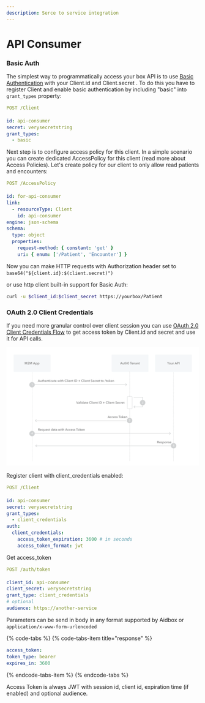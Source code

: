 ```yaml
---
description: Serce to service integration
---
```


# API Consumer

### Basic Auth

The simplest way to programmatically access your box API is to use [Basic Authentication](https://tools.ietf.org/html/rfc7617) with your Client.id and Client.secret . To do this you have to register Client and enable basic authentication by including "basic" into `grant_types` property:

```yaml
POST /Client

id: api-consumer
secret: verysecretstring
grant_types:
  - basic
```

Next step is to configure access policy for  this client. In a simple scenario you can create dedicated AccessPolicy for this client \(read more about Access Policies\). Let's create policy for our client to  only allow read patients and encounters:

```yaml
POST /AccessPolicy

id: for-api-consumer
link:
  - resourceType: Client
    id: api-consumer
engine: json-schema
schema:
  type: object
  properties:
    request-method: { constant: 'get' }
    uri: { enum: ['/Patient', 'Encounter'] }
```

Now you can make HTTP requests with Authorization header set to `base64("${client.id}:$(client.secret)")` 

or use http client built-in support for Basic Auth:

```bash
curl -u $client_id:$client_secret https://yourbox/Patient
```

### OAuth 2.0 Client Credentials

If you need more granular control over client session you can use [ OAuth 2.0 Client Credentials Flow](https://tools.ietf.org/html/rfc6749#section-1.3.4) to get access token by Client.id and secret and use it for API calls.

![](../../.gitbook/assets/auth-sequence-m2m-flow.png)

Register client with client\_credentials enabled:

```yaml
POST /Client

id: api-consumer
secret: verysecretstring
grant_types:
  - client_credentials
auth:
  client_credentials:
    access_token_expiration: 3600 # in seconds
    access_token_format: jwt
```

 Get access\_token

```yaml
POST /auth/token

client_id: api-consumer
client_secret: verysecretstring
grant_type: client_credentials
# optional
audience: https://another-service
```

Parameters can be  send in body in any format supported by Aidbox or `application/x-www-form-urlencoded`

{% code-tabs %}
{% code-tabs-item title="response" %}
```yaml
access_token: 
token_type: bearer
expires_in: 3600
```
{% endcode-tabs-item %}
{% endcode-tabs %}

Access Token is always JWT with session id, client id, expiration time \(if enabled\) and optional audience.

